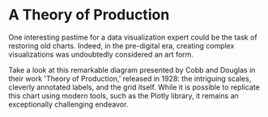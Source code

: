 # A Theory of Production
One interesting pastime for a data visualization expert could be the task of restoring old charts. Indeed, in the pre-digital era, creating complex visualizations was undoubtedly considered an art form.

Take a look at this remarkable diagram presented by Cobb and Douglas in their work 'Theory of Production,' released in 1928: the intriguing scales, cleverly annotated labels, and the grid itself. While it is possible to replicate this chart using modern tools, such as the Plotly library, it remains an exceptionally challenging endeavor.

